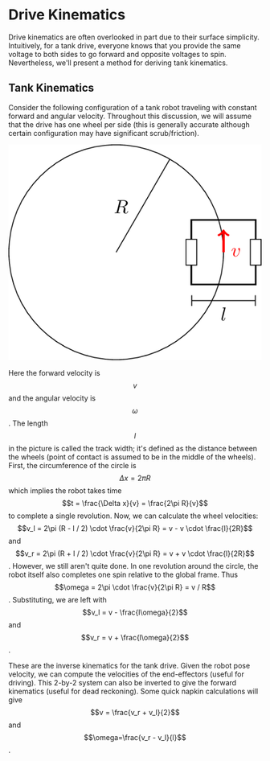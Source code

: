 # Drive Kinematics

Drive kinematics are often overlooked in part due to their surface simplicity. Intuitively, for a tank drive, everyone knows that you provide the same voltage to both sides to go forward and opposite voltages to spin. Nevertheless, we'll present a method for deriving tank kinematics.

## Tank Kinematics

Consider the following configuration of a tank robot traveling with constant forward and angular velocity. Throughout this discussion, we will assume that the drive has one wheel per side \(this is generally accurate although certain configuration may have significant scrub/friction\).

![Constant velocity tank path](../.gitbook/assets/tankcircle.png)

Here the forward velocity is $$v$$ and the angular velocity is $$\omega$$. The length $$l$$ in the picture is called the track width; it's defined as the distance between the wheels \(point of contact is assumed to be in the middle of the wheels\). First, the circumference of the circle is $$\Delta x = 2\pi R$$ which implies the robot takes time $$t = \frac{\Delta x}{v} = \frac{2\pi R}{v}$$ to complete a single revolution. Now, we can calculate the wheel velocities: $$v_l = 2\pi (R - l / 2) \cdot \frac{v}{2\pi R} = v - v \cdot \frac{l}{2R}$$ and $$v_r = 2\pi (R + l / 2) \cdot \frac{v}{2\pi R} = v + v \cdot \frac{l}{2R}$$. However, we still aren't quite done. In one revolution around the circle, the robot itself also completes one spin relative to the global frame. Thus $$\omega = 2\pi \cdot \frac{v}{2\pi R} = v / R$$. Substituting, we are left with $$v_l = v - \frac{l\omega}{2}$$ and $$v_r = v + \frac{l\omega}{2}$$.

These are the inverse kinematics for the tank drive. Given the robot pose velocity, we can compute the velocities of the end-effectors \(useful for driving\). This 2-by-2 system can also be inverted to give the forward kinematics \(useful for dead reckoning\). Some quick napkin calculations will give $$v = \frac{v_r + v_l}{2}$$ and $$\omega=\frac{v_r - v_l}{l}$$.

